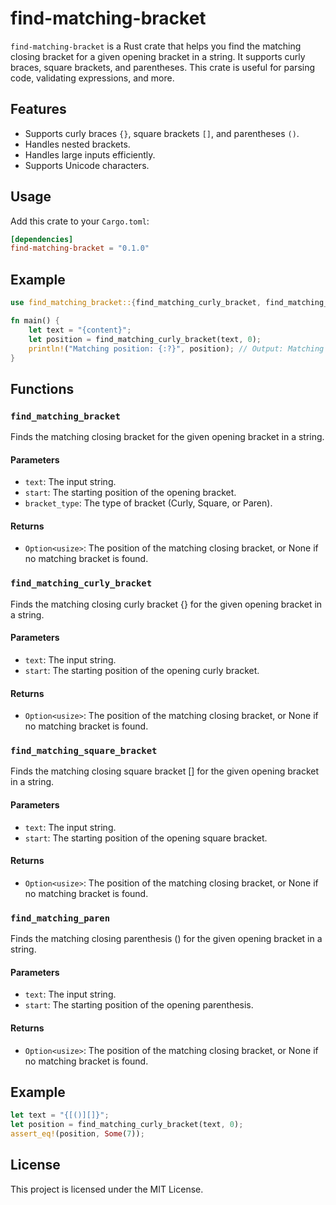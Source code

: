 
# find-matching-bracket

`find-matching-bracket` is a Rust crate that helps you find the matching closing bracket for a given opening bracket in a string. It supports curly braces, square brackets, and parentheses. This crate is useful for parsing code, validating expressions, and more.

## Features

- Supports curly braces `{}`, square brackets `[]`, and parentheses `()`.
- Handles nested brackets.
- Handles large inputs efficiently.
- Supports Unicode characters.

## Usage

Add this crate to your `Cargo.toml`:

```toml
[dependencies]
find-matching-bracket = "0.1.0"
```

## Example

```rust
use find_matching_bracket::{find_matching_curly_bracket, find_matching_square_bracket, find_matching_paren};

fn main() {
    let text = "{content}";
    let position = find_matching_curly_bracket(text, 0);
    println!("Matching position: {:?}", position); // Output: Matching position: Some(8)
}
```

## Functions

### `find_matching_bracket`
Finds the matching closing bracket for the given opening bracket in a string.

#### Parameters

- `text`: The input string.
- `start`: The starting position of the opening bracket.
- `bracket_type`: The type of bracket (Curly, Square, or Paren).

#### Returns
- `Option<usize>`: The position of the matching closing bracket, or None if no matching bracket is found.

### `find_matching_curly_bracket`
Finds the matching closing curly bracket {} for the given opening bracket in a string.

#### Parameters
- `text`: The input string.
- `start`: The starting position of the opening curly bracket.

#### Returns
- `Option<usize>`: The position of the matching closing bracket, or None if no matching bracket is found.

### `find_matching_square_bracket`
Finds the matching closing square bracket [] for the given opening bracket in a string.

#### Parameters
- `text`: The input string.
- `start`: The starting position of the opening square bracket.

#### Returns
- `Option<usize>`: The position of the matching closing bracket, or None if no matching bracket is found.

### `find_matching_paren`
Finds the matching closing parenthesis () for the given opening bracket in a string.

#### Parameters
- `text`: The input string.
- `start`: The starting position of the opening parenthesis.

#### Returns
- `Option<usize>`: The position of the matching closing bracket, or None if no matching bracket is found.

## Example
```rust
let text = "{[()][]}";
let position = find_matching_curly_bracket(text, 0);
assert_eq!(position, Some(7));
```

## License
This project is licensed under the MIT License.
